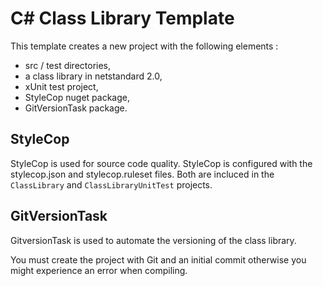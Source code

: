 # C# Class Library Template

This template creates a new project with the following elements :

- src / test directories,
- a class library in netstandard 2.0,
- xUnit test project,
- StyleCop nuget package,
- GitVersionTask package.

## StyleCop

StyleCop is used for source code quality. StyleCop is configured with the stylecop.json and stylecop.ruleset files. Both are incluced in the `ClassLibrary` and `ClassLibraryUnitTest` projects.

## GitVersionTask

GitversionTask is used to automate the versioning of the class library.

You must create the project with Git and an initial commit otherwise you might experience an error when compiling.
